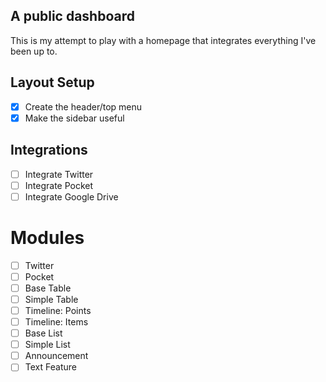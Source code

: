 ## A public dashboard
This is my attempt to play with a homepage that integrates everything I've been up to.

## Layout Setup
- [X] Create the header/top menu
- [X] Make the sidebar useful

## Integrations
- [ ] Integrate Twitter
- [ ] Integrate Pocket
- [ ] Integrate Google Drive

# Modules
- [ ] Twitter
- [ ] Pocket
- [ ] Base Table
- [ ] Simple Table
- [ ] Timeline: Points
- [ ] Timeline: Items
- [ ] Base List 
- [ ] Simple List
- [ ] Announcement
- [ ] Text Feature

